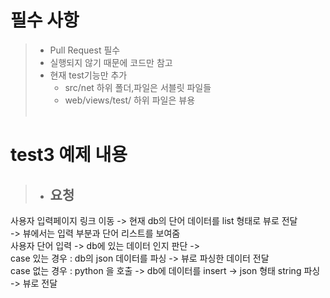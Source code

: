 # 필수 사항
> - Pull Request 필수
> - 실행되지 않기 때문에 코드만 참고
> - 현재 test기능만 추가
>   - src/net 하위 폴더,파일은 서블릿 파일들
>   - web/views/test/ 하위 파일은 뷰용
<br><br>
# test3 예제 내용
> - ## **요청**<br>
  사용자 입력페이지 링크 이동 -> 현재 db의 단어 데이터를 list 형태로 뷰로 전달
  <br> -> 뷰에서는 입력 부분과 단어 리스트를 보여줌
  <br> 사용자 단어 입력 -> db에 있는 데이터 인지 판단 -> 
  <br>case 있는 경우 : db의 json 데이터를 파싱 -> 뷰로 파싱한 데이터 전달
  <br>case 없는 경우 : python 을 호출 -> db에 데이터를 insert -> json 형태 string 파싱 ->  뷰로 전달
